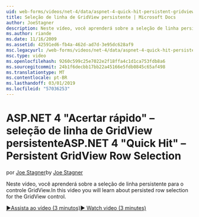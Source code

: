 ```yaml
---
uid: web-forms/videos/net-4/data/aspnet-4-quick-hit-persistent-gridview-row-selection
title: Seleção de linha de GridView persistente | Microsoft Docs
author: JoeStagner
description: Neste vídeo, você aprenderá sobre a seleção de linha persistente para o controle GridView.
ms.author: riande
ms.date: 11/16/2009
ms.assetid: 42591ed6-fb4a-462d-ad7d-3e95dc628af9
msc.legacyurl: /web-forms/videos/net-4/data/aspnet-4-quick-hit-persistent-gridview-row-selection
msc.type: video
ms.openlocfilehash: 9260c599c25e7022e2f18ffa4c1d1ca753fdb8a6
ms.sourcegitcommit: 24b1f6decbb17bb22a45166e5fdb0845c65af498
ms.translationtype: MT
ms.contentlocale: pt-BR
ms.lasthandoff: 03/01/2019
ms.locfileid: "57036253"
---
```

<a name="aspnet-4-quick-hit--persistent-gridview-row-selection"></a><span data-ttu-id="3516a-103">ASP.NET 4 "Acertar rápido" – seleção de linha de GridView persistente</span><span class="sxs-lookup"><span data-stu-id="3516a-103">ASP.NET 4 "Quick Hit" – Persistent GridView Row Selection</span></span>
====================
<span data-ttu-id="3516a-104">por [Joe Stagner](https://github.com/JoeStagner)</span><span class="sxs-lookup"><span data-stu-id="3516a-104">by [Joe Stagner](https://github.com/JoeStagner)</span></span>

<span data-ttu-id="3516a-105">Neste vídeo, você aprenderá sobre a seleção de linha persistente para o controle GridView.</span><span class="sxs-lookup"><span data-stu-id="3516a-105">In this video you will learn about persisted row selection for the GridView control.</span></span> 

[<span data-ttu-id="3516a-106">&#9654;Assista ao vídeo (3 minutos)</span><span class="sxs-lookup"><span data-stu-id="3516a-106">&#9654; Watch video (3 minutes)</span></span>](https://channel9.msdn.com/Blogs/ASP-NET-Site-Videos/aspnet-4-quick-hit-persistent-gridview-row-selection)
